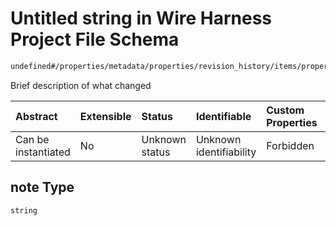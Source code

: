 # Untitled string in Wire Harness Project File Schema

```txt
undefined#/properties/metadata/properties/revision_history/items/properties/note
```

Brief description of what changed

| Abstract            | Extensible | Status         | Identifiable            | Custom Properties | Additional Properties | Access Restrictions | Defined In                                                          |
| :------------------ | :--------- | :------------- | :---------------------- | :---------------- | :-------------------- | :------------------ | :------------------------------------------------------------------ |
| Can be instantiated | No         | Unknown status | Unknown identifiability | Forbidden         | Allowed               | none                | [project.schema.json\*](project.schema.json "open original schema") |

## note Type

`string`
